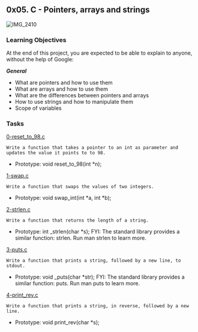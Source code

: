 ## 0x05. C - Pointers, arrays and strings

![IMG_2410](https://user-images.githubusercontent.com/85158665/208409150-4f6faf86-59ba-49fe-b0a4-3f220c0db1a9.jpg)

### Learning Objectives

At the end of this project, you are expected to be able to explain to anyone, without the help of Google:

***General***
* What are pointers and how to use them
* What are arrays and how to use them
* What are the differences between pointers and arrays
* How to use strings and how to manipulate them
* Scope of variables

### Tasks

[0-reset_to_98.c](./0-reset_to_98.c)
```
Write a function that takes a pointer to an int as parameter and updates the value it points to to 98.
```
* Prototype: void reset_to_98(int *n);

[1-swap.c](./1-swap.c)
```
Write a function that swaps the values of two integers.
```
* Prototype: void swap_int(int *a, int *b);

[2-strlen.c](./2-strlen.c)
```
Write a function that returns the length of a string.
```
* Prototype: int _strlen(char *s);
FYI: The standard library provides a similar function: strlen. Run man strlen to learn more.

[3-puts.c](./3-puts.c)
```
Write a function that prints a string, followed by a new line, to stdout.
```
* Prototype: void _puts(char *str);
FYI: The standard library provides a similar function: puts. Run man puts to learn more.

[4-print_rev.c](./4-print_rev.c)
```
Write a function that prints a string, in reverse, followed by a new line.
```
* Prototype: void print_rev(char *s);


